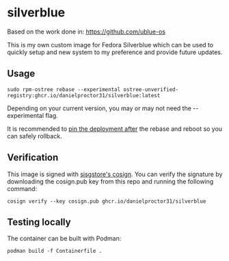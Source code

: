 # silverblue

Based on the work done in: https://github.com/ublue-os

This is my own custom image for Fedora Silverblue which can be used to quickly setup and new system to my preference and provide future updates.

## Usage

```
sudo rpm-ostree rebase --experimental ostree-unverified-registry:ghcr.io/danielproctor31/silverblue:latest
```

Depending on your current version, you may or may not need the --experimental flag.

It is recommended to [pin the deployment after](https://docs.fedoraproject.org/en-US/fedora-silverblue/faq/#_about_using_silverblue) the rebase and reboot so you can safely rollback.

## Verification
This image is signed with [sisgstore's cosign](https://docs.sigstore.dev/cosign/overview/). You can verify the signature by downloading the cosign.pub key from this repo and running the following command:

```
cosign verify --key cosign.pub ghcr.io/danielproctor31/silverblue
```

## Testing locally

The container can be built with Podman:
```
podman build -f Containerfile .
```
